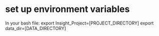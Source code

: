 # set up environment variables
In your bash file:
    export Insight_Project=[PROJECT_DIRECTORY]
    export data_dir=[DATA_DIRECTORY]